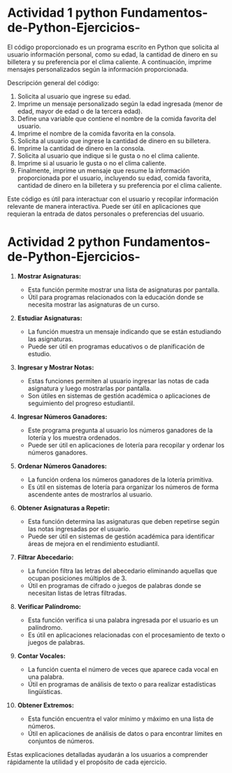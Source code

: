 # Actividad 1 python  Fundamentos-de-Python-Ejercicios-
El código proporcionado es un programa escrito en Python que solicita al usuario información personal, como su edad, la cantidad de dinero en su billetera y su preferencia por el clima caliente. A continuación, imprime mensajes personalizados según la información proporcionada.

Descripción general del código:
1. Solicita al usuario que ingrese su edad.
2. Imprime un mensaje personalizado según la edad ingresada (menor de edad, mayor de edad o de la tercera edad).
3. Define una variable que contiene el nombre de la comida favorita del usuario.
4. Imprime el nombre de la comida favorita en la consola.
5. Solicita al usuario que ingrese la cantidad de dinero en su billetera.
6. Imprime la cantidad de dinero en la consola.
7. Solicita al usuario que indique si le gusta o no el clima caliente.
8. Imprime si al usuario le gusta o no el clima caliente.
9. Finalmente, imprime un mensaje que resume la información proporcionada por el usuario, incluyendo su edad, comida favorita, cantidad de dinero en la billetera y su preferencia por el clima caliente.

Este código es útil para interactuar con el usuario y recopilar información relevante de manera interactiva. Puede ser útil en aplicaciones que requieran la entrada de datos personales o preferencias del usuario.

# Actividad 2 python  Fundamentos-de-Python-Ejercicios-


1. **Mostrar Asignaturas:**
   - Esta función permite mostrar una lista de asignaturas por pantalla.
   - Útil para programas relacionados con la educación donde se necesita mostrar las asignaturas de un curso.

2. **Estudiar Asignaturas:**
   - La función muestra un mensaje indicando que se están estudiando las asignaturas.
   - Puede ser útil en programas educativos o de planificación de estudio.

3. **Ingresar y Mostrar Notas:**
   - Estas funciones permiten al usuario ingresar las notas de cada asignatura y luego mostrarlas por pantalla.
   - Son útiles en sistemas de gestión académica o aplicaciones de seguimiento del progreso estudiantil.

4. **Ingresar Números Ganadores:**
   - Este programa pregunta al usuario los números ganadores de la lotería y los muestra ordenados.
   - Puede ser útil en aplicaciones de lotería para recopilar y ordenar los números ganadores.

5. **Ordenar Números Ganadores:**
   - La función ordena los números ganadores de la lotería primitiva.
   - Es útil en sistemas de lotería para organizar los números de forma ascendente antes de mostrarlos al usuario.

6. **Obtener Asignaturas a Repetir:**
   - Esta función determina las asignaturas que deben repetirse según las notas ingresadas por el usuario.
   - Puede ser útil en sistemas de gestión académica para identificar áreas de mejora en el rendimiento estudiantil.

7. **Filtrar Abecedario:**
   - La función filtra las letras del abecedario eliminando aquellas que ocupan posiciones múltiplos de 3.
   - Útil en programas de cifrado o juegos de palabras donde se necesitan listas de letras filtradas.

8. **Verificar Palíndromo:**
   - Esta función verifica si una palabra ingresada por el usuario es un palíndromo.
   - Es útil en aplicaciones relacionadas con el procesamiento de texto o juegos de palabras.

9. **Contar Vocales:**
   - La función cuenta el número de veces que aparece cada vocal en una palabra.
   - Útil en programas de análisis de texto o para realizar estadísticas lingüísticas.

10. **Obtener Extremos:**
    - Esta función encuentra el valor mínimo y máximo en una lista de números.
    - Útil en aplicaciones de análisis de datos o para encontrar límites en conjuntos de números.

Estas explicaciones detalladas ayudarán a los usuarios a comprender rápidamente la utilidad y el propósito de cada ejercicio.


